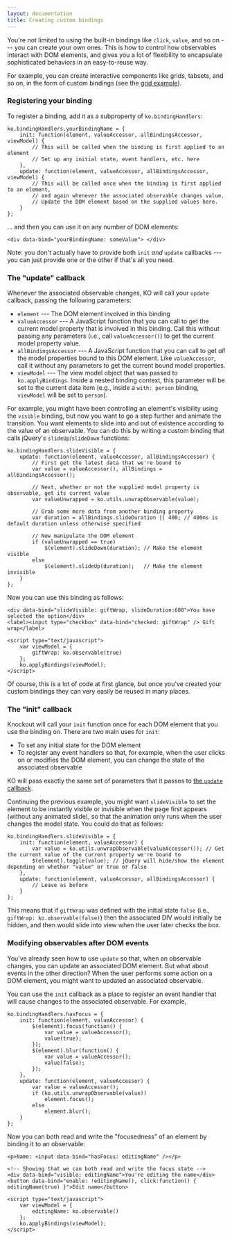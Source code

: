 ```yaml
---
layout: documentation
title: Creating custom bindings
---
```


You're not limited to using the built-in bindings like `click`, `value`, and so on --- you can create your own ones. This is how to control how observables interact with DOM elements, and gives you a lot of flexibility to encapsulate sophisticated behaviors in an easy-to-reuse way.

For example, you can create interactive components like grids, tabsets, and so on, in the form of custom bindings (see the [grid example](../examples/grid.html)).

### Registering your binding

To register a binding, add it as a subproperty of `ko.bindingHandlers`:

    ko.bindingHandlers.yourBindingName = {
        init: function(element, valueAccessor, allBindingsAccessor, viewModel) {
            // This will be called when the binding is first applied to an element
            // Set up any initial state, event handlers, etc. here
        },
        update: function(element, valueAccessor, allBindingsAccessor, viewModel) {
            // This will be called once when the binding is first applied to an element,
            // and again whenever the associated observable changes value.
            // Update the DOM element based on the supplied values here.
        }
    };
   
... and then you can use it on any number of DOM elements:

    <div data-bind="yourBindingName: someValue"> </div>

Note: you don't actually have to provide both `init` *and* `update` callbacks --- you can just provide one or the other if that's all you need.

### The "update" callback

Whenever the associated observable changes, KO will call your `update` callback, passing the following parameters:

 * `element` --- The DOM element involved in this binding
 * `valueAccessor` --- A JavaScript function that you can call to get the current model property that is involved in this binding. Call this without passing any parameters (i.e., call `valueAccessor()`) to get the current model property value.
 * `allBindingsAccessor` --- A JavaScript function that you can call to get *all* the model properties bound to this DOM element. Like `valueAccessor`, call it without any parameters to get the current bound model properties. 
 * `viewModel` --- The view model object that was passed to `ko.applyBindings`. Inside a nested binding context, this parameter will be set to the current data item (e.g., inside a `with: person` binding, `viewModel` will be set to `person`).
 
For example, you might have been controlling an element's visibility using the `visible` binding, but now you want to go a step further and animate the transition. You want elements to slide into and out of existence according to the value of an observable. You can do this by writing a custom binding that calls jQuery's `slideUp`/`slideDown` functions:

    ko.bindingHandlers.slideVisible = {
        update: function(element, valueAccessor, allBindingsAccessor) {
            // First get the latest data that we're bound to
            var value = valueAccessor(), allBindings = allBindingsAccessor();
            
            // Next, whether or not the supplied model property is observable, get its current value
            var valueUnwrapped = ko.utils.unwrapObservable(value); 
            
            // Grab some more data from another binding property
            var duration = allBindings.slideDuration || 400; // 400ms is default duration unless otherwise specified
            
            // Now manipulate the DOM element
            if (valueUnwrapped == true) 
                $(element).slideDown(duration); // Make the element visible
            else 
                $(element).slideUp(duration);   // Make the element invisible
        }
    };

Now you can use this binding as follows:
   
    <div data-bind="slideVisible: giftWrap, slideDuration:600">You have selected the option</div>
    <label><input type="checkbox" data-bind="checked: giftWrap" /> Gift wrap</label>
    
    <script type="text/javascript">
        var viewModel = {
            giftWrap: ko.observable(true)
        };
        ko.applyBindings(viewModel);
    </script>

Of course, this is a lot of code at first glance, but once you've created your custom bindings they can very easily be reused in many places.

### The "init" callback

Knockout will call your `init` function once for each DOM element that you use the binding on. There are two main uses for `init`:

 * To set any initial state for the DOM element
 * To register any event handlers so that, for example, when the user clicks on or modifies the DOM element, you can change the state of the associated observable

KO will pass exactly the same set of parameters that it passes to [the `update` callback](#the_update_callback).

Continuing the previous example, you might want `slideVisible` to set the element to be instantly visible or invisible when the page first appears (without any animated slide), so that the animation only runs when the user changes the model state. You could do that as follows:

    ko.bindingHandlers.slideVisible = {
        init: function(element, valueAccessor) {
            var value = ko.utils.unwrapObservable(valueAccessor()); // Get the current value of the current property we're bound to
            $(element).toggle(value); // jQuery will hide/show the element depending on whether "value" or true or false
        },
        update: function(element, valueAccessor, allBindingsAccessor) {
            // Leave as before
        }
    };

This means that if `giftWrap` was defined with the initial state `false` (i.e., `giftWrap: ko.observable(false)`) then the associated DIV would initially be hidden, and then would slide into view when the user later checks the box.

### Modifying observables after DOM events

You've already seen how to use `update` so that, when an observable changes, you can update an associated DOM element. But what about events in the other direction? When the user performs some action on a DOM element, you might want to updated an associated observable.

You can use the `init` callback as a place to register an event handler that will cause changes to the associated observable. For example,

    ko.bindingHandlers.hasFocus = {
        init: function(element, valueAccessor) {
            $(element).focus(function() {
                var value = valueAccessor();
                value(true);
            });
            $(element).blur(function() {
                var value = valueAccessor();
                value(false);
            });           
        },
        update: function(element, valueAccessor) {
            var value = valueAccessor();
            if (ko.utils.unwrapObservable(value))
                element.focus();
            else
                element.blur();
        }
    };

Now you can both read and write the "focusedness" of an element by binding it to an observable:

    <p>Name: <input data-bind="hasFocus: editingName" /></p>
    
    <!-- Showing that we can both read and write the focus state -->
    <div data-bind="visible: editingName">You're editing the name</div>
    <button data-bind="enable: !editingName(), click:function() { editingName(true) }">Edit name</button>
    
    <script type="text/javascript">
        var viewModel = {
            editingName: ko.observable()
        };
        ko.applyBindings(viewModel);
    </script>
